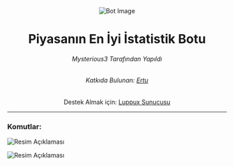 <div align="center">
  <img src="https://github.com/mysteriouss3/Discord-Stat-Botu-v14/assets/your-image.png" alt="Bot Image">
  <h1>Piyasanın En İyi İstatistik Botu</h1>
  <h6>Mysterious3 Tarafından Yapıldı</h6>
  <h6>Katkıda Bulunan: <a href="https://github.com/ertucuk">Ertu</a></h6>
  <p>Destek Almak için: <a href="https://discord.gg/luppux">Luppux Sunucusu</a></p>
</div>

---

### Komutlar:

![Resim Açıklaması](https://github.com/mysteriouss3/Discord-Stat-Botu-v14/assets/142053394/4818a8b9-3caa-43f4-8a7d-f4eba0a8029e)

![Resim Açıklaması](https://github.com/mysteriouss3/Discord-Stat-Botu-v14/assets/142053394/5a441357-7ebb-4e1d-8a0e-d9f9ef401ffe)
